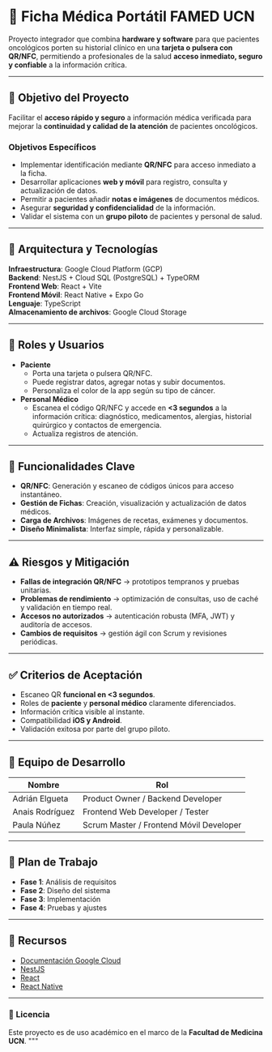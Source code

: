 # 🏥 Ficha Médica Portátil FAMED UCN

Proyecto integrador que combina **hardware y software** para que pacientes oncológicos porten su historial clínico en una **tarjeta o pulsera con QR/NFC**, permitiendo a profesionales de la salud **acceso inmediato, seguro y confiable** a la información crítica.

---

## 📌 Objetivo del Proyecto
Facilitar el **acceso rápido y seguro** a información médica verificada para mejorar la **continuidad y calidad de la atención** de pacientes oncológicos.

### Objetivos Específicos
- Implementar identificación mediante **QR/NFC** para acceso inmediato a la ficha.
- Desarrollar aplicaciones **web y móvil** para registro, consulta y actualización de datos.
- Permitir a pacientes añadir **notas e imágenes** de documentos médicos.
- Asegurar **seguridad y confidencialidad** de la información.
- Validar el sistema con un **grupo piloto** de pacientes y personal de salud.

---

## 🧩 Arquitectura y Tecnologías
**Infraestructura**: Google Cloud Platform (GCP)  
**Backend**: NestJS + Cloud SQL (PostgreSQL) + TypeORM  
**Frontend Web**: React + Vite  
**Frontend Móvil**: React Native + Expo Go  
**Lenguaje**: TypeScript  
**Almacenamiento de archivos**: Google Cloud Storage  

---

## 🔑 Roles y Usuarios
- **Paciente**  
  - Porta una tarjeta o pulsera QR/NFC.  
  - Puede registrar datos, agregar notas y subir documentos.  
  - Personaliza el color de la app según su tipo de cáncer.
- **Personal Médico**  
  - Escanea el código QR/NFC y accede en **<3 segundos** a la información crítica: diagnóstico, medicamentos, alergias, historial quirúrgico y contactos de emergencia.  
  - Actualiza registros de atención.

---

## 🚀 Funcionalidades Clave
- **QR/NFC**: Generación y escaneo de códigos únicos para acceso instantáneo.
- **Gestión de Fichas**: Creación, visualización y actualización de datos médicos.
- **Carga de Archivos**: Imágenes de recetas, exámenes y documentos.
- **Diseño Minimalista**: Interfaz simple, rápida y personalizable.

---

## ⚠️ Riesgos y Mitigación
- **Fallas de integración QR/NFC** → prototipos tempranos y pruebas unitarias.  
- **Problemas de rendimiento** → optimización de consultas, uso de caché y validación en tiempo real.  
- **Accesos no autorizados** → autenticación robusta (MFA, JWT) y auditoría de accesos.  
- **Cambios de requisitos** → gestión ágil con Scrum y revisiones periódicas.

---

## ✅ Criterios de Aceptación
- Escaneo QR **funcional en <3 segundos**.  
- Roles de **paciente** y **personal médico** claramente diferenciados.  
- Información crítica visible al instante.  
- Compatibilidad **iOS y Android**.  
- Validación exitosa por parte del grupo piloto.

---

## 👥 Equipo de Desarrollo
| Nombre             | Rol                                    |
|--------------------|-----------------------------------------|
| Adrián Elgueta     | Product Owner / Backend Developer       |
| Anais Rodríguez    | Frontend Web Developer / Tester         |
| Paula Núñez        | Scrum Master / Frontend Móvil Developer |

---

## 📅 Plan de Trabajo
- **Fase 1**: Análisis de requisitos  
- **Fase 2**: Diseño del sistema  
- **Fase 3**: Implementación  
- **Fase 4**: Pruebas y ajustes  

---

## 🔗 Recursos
- [Documentación Google Cloud](https://cloud.google.com/products)
- [NestJS](https://docs.nestjs.com/)
- [React](https://react.dev/)
- [React Native](https://reactnative.dev/docs/getting-started)

---

### 📄 Licencia
Este proyecto es de uso académico en el marco de la **Facultad de Medicina UCN**.
"""